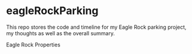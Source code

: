 # eagleRockParking
This repo stores the code and timeline for my Eagle Rock parking project, my thoughts as well as the overall summary.

Eagle Rock Properties 
